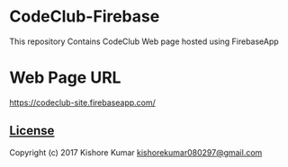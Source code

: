 # CodeClub-Firebase
This repository Contains CodeClub Web page hosted using FirebaseApp

# Web Page URL 
https://codeclub-site.firebaseapp.com/

## [License](/LICENSE.md)
Copyright (c) 2017 Kishore Kumar <kishorekumar080297@gmail.com>  
